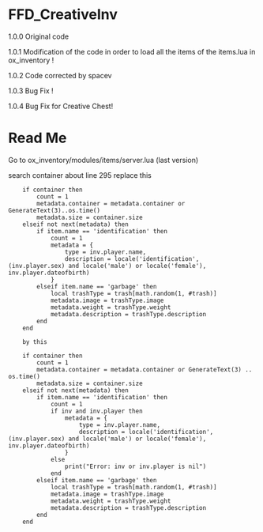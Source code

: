 # FFD_CreativeInv

1.0.0
Original code

1.0.1
Modification of the code in order to load all the items of the items.lua in ox_inventory !

1.0.2
Code corrected by spacev

1.0.3
Bug Fix !

1.0.4
Bug Fix for Creative Chest! 

# Read Me

Go to       ox_inventory/modules/items/server.lua (last version)

search container about line 295 replace this

		if container then
			count = 1
			metadata.container = metadata.container or GenerateText(3)..os.time()
			metadata.size = container.size
		elseif not next(metadata) then
			if item.name == 'identification' then
				count = 1
				metadata = {
					type = inv.player.name,
					description = locale('identification', (inv.player.sex) and locale('male') or locale('female'), inv.player.dateofbirth)
				}
			elseif item.name == 'garbage' then
				local trashType = trash[math.random(1, #trash)]
				metadata.image = trashType.image
				metadata.weight = trashType.weight
				metadata.description = trashType.description
			end
		end

        by this

        if container then
            count = 1
            metadata.container = metadata.container or GenerateText(3) .. os.time()
            metadata.size = container.size
        elseif not next(metadata) then
            if item.name == 'identification' then
                count = 1
                if inv and inv.player then 
                    metadata = {
                        type = inv.player.name,
                        description = locale('identification', (inv.player.sex) and locale('male') or locale('female'), inv.player.dateofbirth)
                    }
                else
                    print("Error: inv or inv.player is nil")
                end
            elseif item.name == 'garbage' then
                local trashType = trash[math.random(1, #trash)]
                metadata.image = trashType.image
                metadata.weight = trashType.weight
                metadata.description = trashType.description
            end
        end